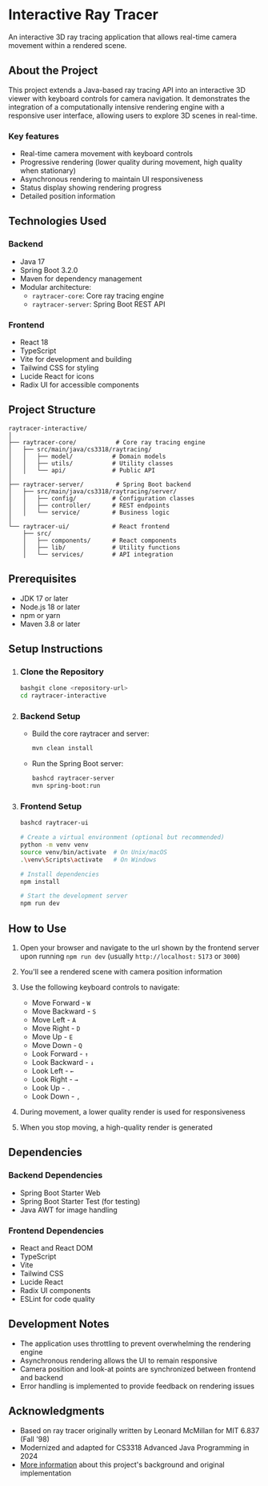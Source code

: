 # Interactive Ray Tracer

An interactive 3D ray tracing application that allows real-time camera movement within a rendered scene.

## About the Project

This project extends a Java-based ray tracing API into an interactive 3D viewer with keyboard controls for camera navigation. It demonstrates the integration of a computationally intensive rendering engine with a responsive user interface, allowing users to explore 3D scenes in real-time.

### Key features

- Real-time camera movement with keyboard controls
- Progressive rendering (lower quality during movement, high quality when stationary)
- Asynchronous rendering to maintain UI responsiveness
- Status display showing rendering progress
- Detailed position information

## Technologies Used

### Backend

- Java 17
- Spring Boot 3.2.0
- Maven for dependency management
- Modular architecture:
	- `raytracer-core`: Core ray tracing engine
	- `raytracer-server`: Spring Boot REST API

### Frontend

- React 18
- TypeScript
- Vite for development and building
- Tailwind CSS for styling
- Lucide React for icons
- Radix UI for accessible components

## Project Structure

``` plaintext
raytracer-interactive/
│
├── raytracer-core/           # Core ray tracing engine
│   ├── src/main/java/cs3318/raytracing/
│   │   ├── model/           # Domain models
│   │   ├── utils/           # Utility classes
│   │   └── api/             # Public API
│
├── raytracer-server/         # Spring Boot backend
│   ├── src/main/java/cs3318/raytracing/server/
│   │   ├── config/          # Configuration classes
│   │   ├── controller/      # REST endpoints
│   │   └── service/         # Business logic
│
└── raytracer-ui/            # React frontend
	├── src/
	│   ├── components/      # React components
	│   ├── lib/             # Utility functions
	│   └── services/        # API integration
```

## Prerequisites

- JDK 17 or later
- Node.js 18 or later
- npm or yarn
- Maven 3.8 or later

## Setup Instructions

1. ### Clone the Repository
	``` bash
	bashgit clone <repository-url>
	cd raytracer-interactive
	```
2. ### Backend Setup
	- Build the core raytracer and server:
		``` bash
		mvn clean install
		```
	- Run the Spring Boot server:
		``` bash
		bashcd raytracer-server
		mvn spring-boot:run
		```

3. ### Frontend Setup
	``` bash
	bashcd raytracer-ui

	# Create a virtual environment (optional but recommended)
	python -m venv venv
	source venv/bin/activate  # On Unix/macOS
	.\venv\Scripts\activate   # On Windows

	# Install dependencies
	npm install

	# Start the development server
	npm run dev
	```

## How to Use

1. Open your browser and navigate to the url shown by the frontend server upon running `npm run dev` (usually `http://localhost:` `5173` or `3000`)
2. You'll see a rendered scene with camera position information
3. Use the following keyboard controls to navigate:
	- Move Forward - `W`
	- Move Backward - `S`
	- Move Left - `A`
	- Move Right - `D`
	- Move Up - `E`
	- Move Down - `Q`
	- Look Forward - `↑`
	- Look Backward - `↓`
	- Look Left - `←`
	- Look Right - `→`
	- Look Up - `.`
	- Look Down - `,`

4. During movement, a lower quality render is used for responsiveness
5. When you stop moving, a high-quality render is generated

## Dependencies

### Backend Dependencies

- Spring Boot Starter Web
- Spring Boot Starter Test (for testing)
- Java AWT for image handling

### Frontend Dependencies

- React and React DOM
- TypeScript
- Vite
- Tailwind CSS
- Lucide React
- Radix UI components
- ESLint for code quality

## Development Notes

- The application uses throttling to prevent overwhelming the rendering engine
- Asynchronous rendering allows the UI to remain responsive
- Camera position and look-at points are synchronized between frontend and backend
- Error handling is implemented to provide feedback on rendering issues

## Acknowledgments

- Based on ray tracer originally written by Leonard McMillan for MIT 6.837 (Fall '98)
- Modernized and adapted for CS3318 Advanced Java Programming in 2024
- [More information](https://courses.cs.washington.edu/courses/cse457/03sp/applets/seeray/thesis/) about this project's background and original implementation
